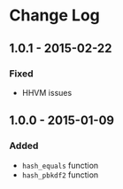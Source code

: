 # Change Log


## 1.0.1 - 2015-02-22

### Fixed

- HHVM issues


## 1.0.0 - 2015-01-09

### Added

- `hash_equals` function
- `hash_pbkdf2` function
